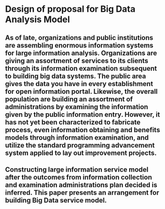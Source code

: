 # Design of proposal for Big Data Analysis Model
## As of late, organizations and public institutions are assembling enormous information systems for large information analysis. Organizations are giving an assortment of services to its clients through its information examination subsequent to building big data systems.  The public area gives the data you have in every establishment for open information portal.  Likewise, the overall population are building an assortment of administrations by examining the information given by the public information entry.  However, it has not yet been characterized to fabricate process, even information obtaining and benefits models through information examination, and utilize the standard programming advancement system applied to lay out improvement projects.
## Constructing large information service model after the outcomes from information collection and examination administrations plan decided is inferred.  This paper presents an arrangement for building Big Data service model.
